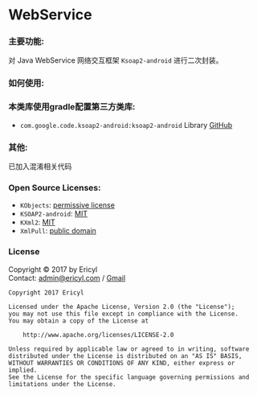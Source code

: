 # WebService

### 主要功能:
对 Java WebService 网络交互框架 `Ksoap2-android` 进行二次封装。

### 如何使用:

### 本类库使用gradle配置第三方类库:
* `com.google.code.ksoap2-android:ksoap2-android` Library [GitHub](https://github.com/simpligility/ksoap2-android)

### 其他:
已加入混淆相关代码  

### Open Source Licenses:
* `KObjects`: [permissive license](https://github.com/mosabua/kobjects)
* `KSOAP2-android`: [MIT](https://raw.githubusercontent.com/simpligility/ksoap2-android/master/LICENSE.txt)
* `KXml2`: [MIT](https://raw.githubusercontent.com/mosabua/kxml2/master/license.txt)
* `XmlPull`: [public domain](https://raw.githubusercontent.com/mosabua/xmlpull/master/LICENSE.txt)

### License
Copyright © 2017 by Ericyl  
Contact: [admin@ericyl.com](mailto:admin@ericyl.com) / [Gmail](mailto:ericyl.studio@gmail.com)

```
Copyright 2017 Ericyl

Licensed under the Apache License, Version 2.0 (the "License");
you may not use this file except in compliance with the License.
You may obtain a copy of the License at

    http://www.apache.org/licenses/LICENSE-2.0

Unless required by applicable law or agreed to in writing, software
distributed under the License is distributed on an "AS IS" BASIS,
WITHOUT WARRANTIES OR CONDITIONS OF ANY KIND, either express or implied.
See the License for the specific language governing permissions and
limitations under the License.
```
